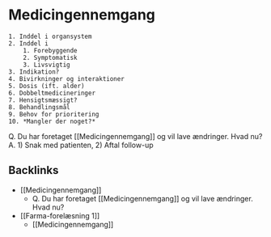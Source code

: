# Medicingennemgang
	1. Inddel i organsystem
	2. Inddel i
		1. Forebyggende
		2. Symptomatisk
		3. Livsvigtig
	3. Indikation?
	4. Bivirkninger og interaktioner
	5. Dosis (ift. alder)
	6. Dobbeltmedicineringer
	7. Hensigtsmæssigt?
	8. Behandlingsmål
	9. Behov for prioritering
	10. *Mangler der noget?*

Q. Du har foretaget [[Medicingennemgang]] og vil lave ændringer. Hvad nu?
A. 1) Snak med patienten, 2) Aftal follow-up

## Backlinks
* [[Medicingennemgang]]
	* Q. Du har foretaget [[Medicingennemgang]] og vil lave ændringer. Hvad nu?
* [[Farma-forelæsning 1]]
	* [[Medicingennemgang]]

<!-- #anki/deck/Medicine #anki/tag/med/Pharmacology -->

<!-- {BearID:8DEBBE8E-F0A7-496E-86F9-67256E9DE0E7-906-000001FE089DCFFB} -->
